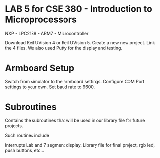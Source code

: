 # LAB 5 for CSE 380 - Introduction to Microprocessors

NXP - LPC2138 - ARM7 - Microcontroller

Download Keil UVision 4 or Keil UVision 5. Create a new new project. Link the 4 files. We also used Putty for the display and testing.

# Armboard Setup

Switch from simulator to the armboard settings. Configure COM Port settings to your own. Set baud rate to 9600. 

# Subroutines

Contains the subroutines that will be used in our library file for future projects.

Such routines include 

Interrupts Lab and 7 segment display. Library file for final project, rgb led, push buttons, etc...
